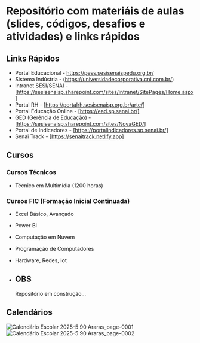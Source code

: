 # Repositório com materiáis de aulas (slides, códigos, desafios e atividades) e links rápidos

## Links Rápidos

* Portal Educacional          - https://pess.sesisenaispedu.org.br/
* Sistema Indústria           - (https://universidadecorporativa.cni.com.br/)
* Intranet SESI/SENAI         - [https://sesisenaisp.sharepoint.com/sites/intranet/SitePages/Home.aspx]
* Portal RH                   - [https://portalrh.sesisenaisp.org.br/arte/]
* Portal Educação Online      - [https://ead.sp.senai.br/]
* GED (Gerência de Educação)  - [https://sesisenaisp.sharepoint.com/sites/NovaGED/]
* Portal de Indicadores       - [https://portalindicadores.sp.senai.br/]
* Senai Track                 - [https://senaitrack.netlify.app]

## Cursos

### Cursos Técnicos

* Técnico em Multimídia (1200 horas)

### Cursos FIC (Formação Inicial Continuada)

* Excel Básico, Avançado
* Power BI
* Computação em Nuvem
* Programação de Computadores
* Hardware, Redes, Iot

* ## OBS
  Repositório em construção...

## Calendários
![Calendário Escolar 2025-5 90 Araras_page-0001](https://github.com/user-attachments/assets/334f260d-1e63-4046-acf7-3c829b568507)
![Calendário Escolar 2025-5 90 Araras_page-0002](https://github.com/user-attachments/assets/39b20510-8d59-44b1-b146-82874ae98409)

